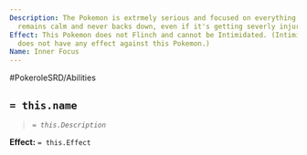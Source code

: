 ```yaml
---
Description: The Pokemon is extrmely serious and focused on everything it does. It
  remains calm and never backs down, even if it's getting severly injured.
Effect: This Pokemon does not Flinch and cannot be Intimidated. (Intimidate Ability
  does not have any effect against this Pokemon.)
Name: Inner Focus
---
```


#PokeroleSRD/Abilities

## `= this.name`

> *`= this.Description`*

**Effect:** `= this.Effect`